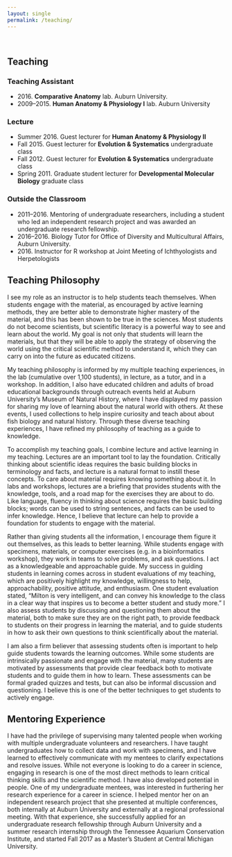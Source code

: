 ```yaml
---
layout: single
permalink: /teaching/
---
```

&nbsp;
## Teaching
### Teaching Assistant
<ul>
<li>2016. <b>Comparative Anatomy</b> lab. Auburn University.</li>
<li>2009–2015. <b>Human Anatomy & Physiology I</b> lab. Auburn University</li>
</ul>

### Lecture
<ul>
<li>Summer 2016. Guest lecturer for <b>Human Anatomy & Physiology II</b></li>
<li>Fall 2015. Guest lecturer for <b>Evolution & Systematics</b> undergraduate class</li>
<li>Fall 2012. Guest lecturer for <b>Evolution & Systematics</b> undergraduate class</li>
<li>Spring 2011. Graduate student lecturer for <b>Developmental Molecular Biology</b> graduate class</li>
</ul>

### Outside the Classroom
<ul>
<li>2011–2016. Mentoring of undergraduate researchers, including a student who led an independent research project and was awarded an undergraduate research fellowship.</i>
<li>2016–2016. Biology Tutor for Office of Diversity and Multicultural Affairs, Auburn University.</li>
<li>2016. Instructor for R workshop at Joint Meeting of Ichthyologists and Herpetologists</i>
</ul>

## Teaching Philosophy

I see my role as an instructor is to help students teach themselves. When students engage with the material, as encouraged by active learning methods, they are better able to demonstrate higher mastery of the material, and this has been shown to be true in the sciences. Most students do not become scientists, but scientific literacy is a powerful way to see and learn about the world. My goal is not only that students will learn the materials, but that they will be able to apply the strategy of observing the world using the critical scientific method to understand it, which they can carry on into the future as educated citizens.

My teaching philosophy is informed by my multiple teaching experiences, in the lab (cumulative over 1,100 students), in lecture, as a tutor, and in a workshop. In addition, I also have educated children and adults of broad educational backgrounds through outreach events held at Auburn University’s Museum of Natural History, where I have displayed my passion for sharing my love of learning about the natural world with others. At these events, I used collections to help inspire curiosity and teach about about fish biology and natural history. Through these diverse teaching experiences, I have refined my philosophy of teaching as a guide to knowledge.

To accomplish my teaching goals, I combine lecture and active learning in my teaching. Lectures are an important tool to lay the foundation. Critically thinking about scientific ideas requires the basic building blocks in terminology and facts, and lecture is a natural format to instill these concepts. To care about material requires knowing something about it. In labs and workshops, lectures are a briefing that provides students with the knowledge, tools, and a road map for the exercises they are about to do. Like language, fluency in thinking about science requires the basic building blocks; words can be used to string sentences, and facts can be used to infer knowledge. Hence, I believe that lecture can help to provide a foundation for students to engage with the material. 

Rather than giving students all the information, I encourage them figure it out themselves, as this leads to better learning. While students engage with specimens, materials, or computer exercises (e.g. in a bioinformatics workshop), they work in teams to solve problems, and ask questions. I act as a knowledgeable and approachable guide. My success in guiding students in learning comes across in student evaluations of my teaching, which are positively highlight my knowledge, willingness to help, approachability, positive attitude, and enthusiasm. One student evaluation stated, “Milton is very intelligent, and can convey his knowledge to the class in a clear way that inspires us to become a better student and study more.” I also assess students by discussing and questioning them about the material, both to make sure they are on the right path, to provide feedback to students on their progress in learning the material, and to guide students in how to ask their own questions to think scientifically about the material.

I am also a firm believer that assessing students often is important to help guide students towards the learning outcomes. While some students are intrinsically passionate and engage with the material, many students are motivated by assessments that provide clear feedback both to motivate students and to guide them in how to learn. These assessments can be formal graded quizzes and tests, but can also be informal discussion and questioning. I believe this is one of the better techniques to get students to actively engage.

## Mentoring Experience
I have had the privilege of supervising many talented people when working with multiple undergraduate volunteers and researchers. I have taught undergraduates how to collect data and work with specimens, and I have learned to effectively communicate with my mentees to clarify expectations and resolve issues. While not everyone is looking to do a career in science, engaging in research is one of the most direct methods to learn critical thinking skills and the scientific method. I have also developed potential in people. One of my undergraduate mentees, was interested in furthering her research experience for a career in science. I helped mentor her on an independent research project that she presented at multiple conferences, both internally at Auburn University and externally at a regional professional meeting. With that experience, she successfully applied for an undergraduate research fellowship through Auburn University and a summer research internship through the Tennessee Aquarium Conservation Institute, and started Fall 2017 as a Master’s Student at Central Michigan University.

